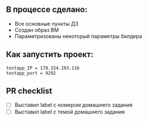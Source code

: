 ## В процессе сделано:
 - Все основные пункты ДЗ
 - Создан образ ВМ
 - Параметризованы некоторый параметры билдера

## Как запустить проект:
    testapp_IP = 178.154.193.116
    testapp_port = 9292

## PR checklist
 - [ ] Выставил label с номером домашнего задания
 - [ ] Выставил label с темой домашнего задания
